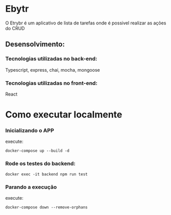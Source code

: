 # Ebytr
O Etrybr é um aplicativo de lista de tarefas onde é possivel realizar as ações do CRUD


## Desensolvimento:
### Tecnologias utilizadas no back-end:
Typescript, express, chai, mocha, mongoose

### Tecnologias utilizadas no front-end:
React
# Como executar localmente

### Inicializando o APP
execute:
```
docker-compose up --build -d
```
### Rode os testes do backend:
```
docker exec -it backend npm run test
```

### Parando a execução
execute:
```
docker-compose down --remove-orphans
```
